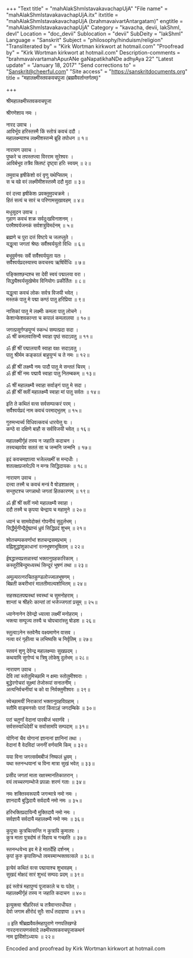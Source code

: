 +++
"Text title" = "mahAlakShmIstavakavachapUjA"
"File name" = "mahAlakShmIstavakavachapUjA.itx"
itxtitle = "mahAlakShmIstavakavachapUjA (brahmavaivartAntargatam)"
engtitle = "mahAlakShmIstavakavachapUjA"
Category = "kavacha, devii, lakShmI, devI"
Location = "doc_devii"
Sublocation = "devii"
SubDeity = "lakShmI"
Language = "Sanskrit"
Subject = "philosophy/hinduism/religion"
"Transliterated by" = "Kirk Wortman kirkwort at hotmail.com"
"Proofread by" = "Kirk Wortman kirkwort at hotmail.com"
Description-comments = "brahmavaivartamahApurANe gaNapatikhaNDe adhyAya 22"
"Latest update" = "January 18, 2017"
"Send corrections to" = "Sanskrit@cheerful.com"
"Site access" = "https://sanskritdocuments.org"
title = "महालक्ष्मीस्तवकवचपूजा (ब्रह्मवैवर्तान्तर्गतम्)"

+++
  
 श्रीमहालक्ष्मीस्तवकवचपूजा   
  
श्रीगणेशाय नमः ।  
  
नारद उवाच ।  
आविर्भूय हरिस्तस्मै किं स्तोत्रं कवचं ददौ ।  
महालक्ष्म्याश्च लक्ष्मीशस्तन्मे ब्रूहि तपोधन ॥ १॥  
  
नारायण उवाच ।  
पुष्करे च तपस्तप्त्वा विरराम सुरेश्वरः ।  
आविर्बभूव तत्रैव क्लिष्टं दृष्ट्वा हरिः स्वयम् ॥ २॥  
  
तमुवाच हृषीकेशो वरं वृणु यथेप्सितम् ।  
स च वव्रे वरं लक्ष्मीमीशस्तस्मै ददौ मुदा ॥ ३॥  
  
वरं दत्त्वा हृषीकेशः प्रवक्तुमुपचक्रमे ।  
हितं सत्यं च सारं च परिणामसुखावहम् ॥ ४॥  
  
मधुसूदन उवाच ।  
गृहाण कवचं शक्र सर्वदुःखविनाशनम् ।  
परमैश्वर्यजनकं सर्वशत्रुविमर्दनम् ॥ ५॥  
  
ब्रह्मणे च पुरा दत्तं विष्टपे च जलप्लुते ।  
यद्धृत्वा जगतां श्रेष्ठः सर्वैश्वर्ययुतो विधिः ॥ ६॥  
  
बभूवुर्मनवः सर्वे सर्वैश्वर्ययुता यतः ।  
सर्वैश्वर्यप्रदस्यास्य कवचस्य ऋषिर्विधिः ॥ ७॥  
  
पङ्क्तिश्छन्दश्च सा देवी स्वयं पद्मालया वरा ।  
सिद्ध्यैश्वर्यसुखेष्वेव विनियोगः प्रकीर्तितः ॥ ८॥  
  
यद्धृत्वा कवचं लोकः सर्वत्र विजयी भवेत् ।  
मस्तकं पातु मे पद्मा कण्ठं पातु हरिप्रिया ॥ ९॥  
  
नासिकां पातु मे लक्ष्मीः कमला पातु लोचने ।  
केशान्केशवकान्ता च कपालं कमलालया ॥ १०॥  
  
जगत्प्रसूर्गण्डयुग्मं स्कन्धं सम्पत्प्रदा सदा ।  
ॐ श्रीं कमलवासिन्यै स्वाहा पृष्ठं सदाऽवतु ॥ ११॥  
  
ॐ ह्रीं श्रीं पद्मालयायै स्वाहा वक्षः सदाऽवतु ।  
पातु श्रीर्मम कङ्कालं बाहुयुग्मं च ते नमः ॥ १२॥  
  
ॐ ह्रीं श्रीं लक्ष्म्यै नमः पादौ पातु मे सन्ततं चिरम् ।  
ॐ ह्रीं श्रीं नमः पद्मायै स्वाहा पातु नितम्बकम् ॥ १३॥  
  
ॐ श्रीं महालक्ष्म्यै स्वाहा सर्वाङ्गं पातु मे सदा ।  
ॐ ह्रीं श्रीं क्लीं महालक्ष्म्यै स्वाहा मां पातु सर्वतः ॥ १४॥  
  
इति ते कथितं वत्स सर्वसम्पत्करं परम् ।  
सर्वैश्वर्यप्रदं नाम कवचं परमाद्भुतम् ॥ १५॥  
  
गुरुमभ्यर्च्य विधिवत्कवचं धारयेत्तु यः ।  
कण्ठे वा दक्षिणे बाहौ स सर्वविजयी भवेत् ॥ १६॥  
  
महालक्ष्मीर्गृहं तस्य न जहाति कदाचन ।  
तस्यच्छायेव सततं सा च जन्मनि जन्मनि ॥ १७॥  
  
इदं कवचमज्ञात्वा भजेल्लक्ष्मीं स मन्दधीः ।  
शतलक्षप्रजापेऽपि न मन्त्रः सिद्धिदायकः ॥ १८॥  
  
नारायण उवाच ।  
दत्त्वा तस्मै च कवचं मन्त्रं वै षोडशाक्षरम् ।  
सन्तुष्टश्च जगन्नाथो जगतां हितकारणम् ॥ १९॥  
  
ॐ ह्रीं श्रीं क्लीं नमो महालक्ष्म्यै स्वाहा ।  
ददौ तस्मै च कृपया चेन्द्राय च महामुने ॥ २०॥  
  
ध्यानं च सामवेदोक्तं गोपनीयं सुदुर्लभम् ।  
सिद्धैर्मुनीन्द्रैर्दुष्प्राप्यं ध्रुवं सिद्धिप्रदं शुभम् ॥ २१॥  
  
श्वेतचम्पकवर्णाभां शतचन्द्रसमप्रभाम् ।  
वह्निशुद्धांशुकाधानां रत्नभूषणभूषिताम् ॥ २२॥  
  
ईषद्धास्यप्रसन्नास्यां भक्तानुग्रहकारिकाम् ।  
कस्तूरीबिन्दुमध्यस्थं सिन्दूरं भूषणं तथा ॥ २३॥  
  
अमूल्यरत्नरचितकुण्डलोज्ज्वलभूषणम् ।  
बिम्रती कबरीभारं मालतीमाल्यशोभितम् ॥ २४॥  
  
सहस्रदलपद्मस्थां स्वस्थां च सुमनोहराम् ।  
शान्तां च श्रीहरेः कान्तां तां भजेज्जगतां प्रसूम् ॥ २५॥  
  
ध्यानेनानेन देवेन्द्रो ध्यात्वा लक्ष्मीं मनोहराम् ।  
भक्त्या सम्पूज्य तस्यै च चोपचारांस्तु षोडश ॥ २६॥  
  
स्तुत्वाऽनेन स्तवेनैव वक्ष्यमाणेन वासव ।  
नत्वा वरं गृहीत्वा च लभिष्यसि च निर्वृतिम् ॥ २७॥  
  
स्तवनं श‍ृणु देवेन्द्र महालक्ष्म्याः सुखप्रदम् ।  
कथयामि सुगोप्यं च त्रिषु लोकेषु दुर्लभम् ॥ २८॥  
  
नारायण उवाच ।  
देवि त्वां स्तोतुमिच्छामि न क्षमाः स्तोतुमीश्वराः ।  
बुद्धेरगोचरां सूक्ष्मां तेजोरूपां सनातनीम् ।  
अत्यनिर्वचनीयां च को वा निर्वक्तुमीश्वरः ॥ २९॥  
  
स्वेच्छामयीं निराकारां भक्तानुग्रहविग्रहाम् ।  
स्तौमि वाङ्मनसोः पारां किंवाऽहं जगदम्बिके ॥ ३०॥  
  
परां चतुर्णां वेदानां पारबीजं भवार्णवे ।  
सर्वसस्याधिदेवीं च सर्वासामपि सम्पदाम् ॥ ३१॥  
  
योगिनां चैव योगानां ज्ञानानां ज्ञानिनां तथा ।  
वेदानां वै वेदविदां जननीं वर्णयामि किम् ॥ ३२॥  
  
यया विना जगत्सर्वमबीजं निष्फलं ध्रुवम् ।  
यथा स्तनन्धयानां च विना मात्रा सुखं भवेत् ॥ ३३॥  
  
प्रसीद जगतां माता रक्षास्मानतिकातरान् ।  
वयं त्वच्चरणाम्भोजे प्रपन्नाः शरणं गताः ॥ ३४॥  
  
नमः शक्तिस्वरूपायै जगन्मात्रे नमो नमः ।  
ज्ञानदायै बुद्धिदायै सर्वदायै नमो नमः ॥ ३५॥  
  
हरिभक्तिप्रदायिन्यै मुक्तिदायै नमो नमः ।  
सर्वज्ञायै सर्वदायै महालक्ष्म्यै नमो नमः ॥ ३६॥  
  
कुपुत्राः कुत्रचित्सन्ति न कुत्रापि कुमातरः ।  
कुत्र माता पुत्रदोषं तं विहाय च गच्छति ॥ ३७॥  
  
स्तनन्धयेभ्य इव मे हे मातर्देहि दर्शनम् ।  
कृपां कुरु कृपासिन्धो त्वमस्मान्भक्तवत्सले ॥ ३८॥  
  
इत्येवं कथितं वत्स पद्मायाश्च शुभावहम् ।  
सुखदं मोक्षदं सारं शुभदं सम्पदः प्रदम् ॥ ३९॥  
  
इदं स्तोत्रं महापुण्यं पूजाकाले च यः पठेत् ।  
महालक्ष्मीर्गृहं तस्य न जहाति कदाचन ॥ ४०॥  
  
इत्युक्त्वा श्रीहरिस्तं च तत्रैवान्तरधीयत ।  
देवो जगाम क्षीरोदं सुरैः सार्धं तदाज्ञया ॥ ४१॥  
  
॥ इति श्रीब्रह्मवैवर्तमहापुराणे गणपतिखण्डे  
नारदनारायणसंवादे लक्ष्मीस्तवकवचपूजाकथनं  
नाम द्वाविंशोऽध्यायः ॥ २२॥  
  
  
Encoded and proofread by Kirk Wortman kirkwort at hotmail.com  
  
